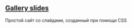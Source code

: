 ## [Gallery slides](https://nadia902.github.io/gallery_slides/)
Простой сайт со слайдами, созданный при помощи CSS
